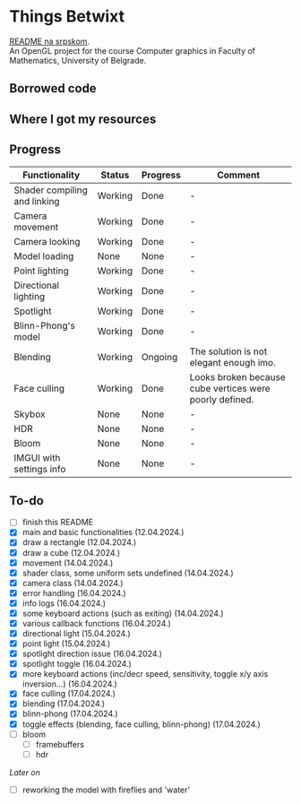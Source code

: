 # Things Betwixt
[README na srpskom](README-sr.md). <br>
An OpenGL project for the course Computer graphics in Faculty of Mathematics, University of Belgrade.

## Borrowed code

## Where I got my resources

## Progress
| Functionality                | Status  | Progress | Comment                                                 |
|------------------------------|---------|----------|---------------------------------------------------------|
| Shader compiling and linking | Working | Done     | -                                                       |
| Camera movement              | Working | Done     | -                                                       |
| Camera looking               | Working | Done     | -                                                       |
| Model loading                | None    | None     | -                                                       |
| Point lighting               | Working | Done     | -                                                       |
| Directional lighting         | Working | Done     | -                                                       |
| Spotlight                    | Working | Done     | -                                                       |
| Blinn-Phong's model          | Working | Done     | -                                                       |
| Blending                     | Working | Ongoing  | The solution is not elegant enough imo.                 |
| Face culling                 | Working | Done     | Looks broken because cube vertices were poorly defined. |
| Skybox                       | None    | None     | -                                                       |
| HDR                          | None    | None     | -                                                       |
| Bloom                        | None    | None     | -                                                       |
| IMGUI with settings info     | None    | None     | -                                                       |

## To-do
- [ ] finish this README
- [x] main and basic functionalities (12.04.2024.)
- [x] draw a rectangle (12.04.2024.)
- [x] draw a cube (12.04.2024.)
- [x] movement (14.04.2024.)
- [x] shader class, some uniform sets undefined (14.04.2024.)
- [x] camera class (14.04.2024.)
- [x] error handling (16.04.2024.)
- [x] info logs (16.04.2024.)
- [x] some keyboard actions (such as exiting) (14.04.2024.)
- [x] various callback functions (16.04.2024.)
- [x] directional light (15.04.2024.)
- [x] point light (15.04.2024.)
- [x] spotlight direction issue (16.04.2024.)
- [x] spotlight toggle (16.04.2024.)
- [x] more keyboard actions (inc/decr speed, sensitivity, toggle x/y axis inversion...) (16.04.2024.)
- [x] face culling (17.04.2024.)
- [x] blending (17.04.2024.)
- [x] blinn-phong (17.04.2024.)
- [x] toggle effects (blending, face culling, blinn-phong) (17.04.2024.)
- [ ] bloom
  - [ ] framebuffers
  - [ ] hdr

*Later on*
- [ ] reworking the model with fireflies and 'water'